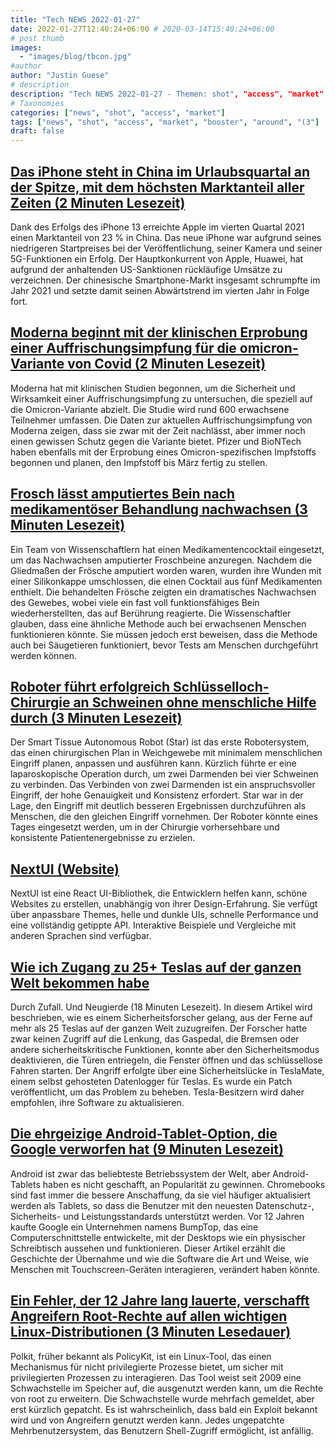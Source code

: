 ```yaml
---
title: "Tech NEWS 2022-01-27"
date: 2022-01-27T12:40:24+06:00 # 2020-03-14T15:40:24+06:00
# post thumb
images:
  - "images/blog/tbcon.jpg"
#author
author: "Justin Guese"
# description
description: "Tech NEWS 2022-01-27 - Themen: shot", "access", "market"
# Taxonomies
categories: ["news", "shot", "access", "market"]
tags: ["news", "shot", "access", "market", "booster", "around", "(3"]
draft: false
---
```


## [Das iPhone steht in China im Urlaubsquartal an der Spitze, mit dem höchsten Marktanteil aller Zeiten (2 Minuten Lesezeit)](https://9to5mac.com/2022/01/26/iphone-took-top-slot-in-china/)

 Dank des Erfolgs des iPhone 13 erreichte Apple im vierten Quartal 2021 einen Marktanteil von 23 % in China. Das neue iPhone war aufgrund seines niedrigeren Startpreises bei der Veröffentlichung, seiner Kamera und seiner 5G-Funktionen ein Erfolg. Der Hauptkonkurrent von Apple, Huawei, hat aufgrund der anhaltenden US-Sanktionen rückläufige Umsätze zu verzeichnen. Der chinesische Smartphone-Markt insgesamt schrumpfte im Jahr 2021 und setzte damit seinen Abwärtstrend im vierten Jahr in Folge fort.

## [Moderna beginnt mit der klinischen Erprobung einer Auffrischungsimpfung für die omicron-Variante von Covid (2 Minuten Lesezeit)](https://www.cnbc.com/2022/01/26/moderna-starts-clinical-trial-of-booster-shot-targeting-omicron-covid-variant.html)

 Moderna hat mit klinischen Studien begonnen, um die Sicherheit und Wirksamkeit einer Auffrischungsimpfung zu untersuchen, die speziell auf die Omicron-Variante abzielt. Die Studie wird rund 600 erwachsene Teilnehmer umfassen. Die Daten zur aktuellen Auffrischungsimpfung von Moderna zeigen, dass sie zwar mit der Zeit nachlässt, aber immer noch einen gewissen Schutz gegen die Variante bietet. Pfizer und BioNTech haben ebenfalls mit der Erprobung eines Omicron-spezifischen Impfstoffs begonnen und planen, den Impfstoff bis März fertig zu stellen.

## [Frosch lässt amputiertes Bein nach medikamentöser Behandlung nachwachsen (3 Minuten Lesezeit)](https://www.theguardian.com/science/2022/jan/26/frog-regrows-amputated-leg-after-being-given-drug-treatment)

 Ein Team von Wissenschaftlern hat einen Medikamentencocktail eingesetzt, um das Nachwachsen amputierter Froschbeine anzuregen. Nachdem die Gliedmaßen der Frösche amputiert worden waren, wurden ihre Wunden mit einer Silikonkappe umschlossen, die einen Cocktail aus fünf Medikamenten enthielt. Die behandelten Frösche zeigten ein dramatisches Nachwachsen des Gewebes, wobei viele ein fast voll funktionsfähiges Bein wiederherstellten, das auf Berührung reagierte. Die Wissenschaftler glauben, dass eine ähnliche Methode auch bei erwachsenen Menschen funktionieren könnte. Sie müssen jedoch erst beweisen, dass die Methode auch bei Säugetieren funktioniert, bevor Tests am Menschen durchgeführt werden können.

## [Roboter führt erfolgreich Schlüsselloch-Chirurgie an Schweinen ohne menschliche Hilfe durch (3 Minuten Lesezeit)](https://www.theguardian.com/technology/2022/jan/26/robot-successfully-performs-keyhole-surgery-on-pigs-without-human-help)

 Der Smart Tissue Autonomous Robot (Star) ist das erste Robotersystem, das einen chirurgischen Plan in Weichgewebe mit minimalem menschlichen Eingriff planen, anpassen und ausführen kann. Kürzlich führte er eine laparoskopische Operation durch, um zwei Darmenden bei vier Schweinen zu verbinden. Das Verbinden von zwei Darmenden ist ein anspruchsvoller Eingriff, der hohe Genauigkeit und Konsistenz erfordert. Star war in der Lage, den Eingriff mit deutlich besseren Ergebnissen durchzuführen als Menschen, die den gleichen Eingriff vornehmen. Der Roboter könnte eines Tages eingesetzt werden, um in der Chirurgie vorhersehbare und konsistente Patientenergebnisse zu erzielen.

## [NextUI (Website)](https://nextui.org/?ref=producthunt)

 NextUI ist eine React UI-Bibliothek, die Entwicklern helfen kann, schöne Websites zu erstellen, unabhängig von ihrer Design-Erfahrung. Sie verfügt über anpassbare Themes, helle und dunkle UIs, schnelle Performance und eine vollständig getippte API. Interaktive Beispiele und Vergleiche mit anderen Sprachen sind verfügbar.

## [Wie ich Zugang zu 25+ Teslas auf der ganzen Welt bekommen habe](https://medium.com/@david_colombo/how-i-got-access-to-25-teslas-around-the-world-by-accident-and-curiosity-8b9ef040a028)

 Durch Zufall. Und Neugierde (18 Minuten Lesezeit). In diesem Artikel wird beschrieben, wie es einem Sicherheitsforscher gelang, aus der Ferne auf mehr als 25 Teslas auf der ganzen Welt zuzugreifen. Der Forscher hatte zwar keinen Zugriff auf die Lenkung, das Gaspedal, die Bremsen oder andere sicherheitskritische Funktionen, konnte aber den Sicherheitsmodus deaktivieren, die Türen entriegeln, die Fenster öffnen und das schlüssellose Fahren starten. Der Angriff erfolgte über eine Sicherheitslücke in TeslaMate, einem selbst gehosteten Datenlogger für Teslas. Es wurde ein Patch veröffentlicht, um das Problem zu beheben. Tesla-Besitzern wird daher empfohlen, ihre Software zu aktualisieren.

## [Die ehrgeizige Android-Tablet-Option, die Google verworfen hat (9 Minuten Lesezeit)](https://www.computerworld.com/article/3647997/android-tablet-google.html)

 Android ist zwar das beliebteste Betriebssystem der Welt, aber Android-Tablets haben es nicht geschafft, an Popularität zu gewinnen. Chromebooks sind fast immer die bessere Anschaffung, da sie viel häufiger aktualisiert werden als Tablets, so dass die Benutzer mit den neuesten Datenschutz-, Sicherheits- und Leistungsstandards unterstützt werden. Vor 12 Jahren kaufte Google ein Unternehmen namens BumpTop, das eine Computerschnittstelle entwickelte, mit der Desktops wie ein physischer Schreibtisch aussehen und funktionieren. Dieser Artikel erzählt die Geschichte der Übernahme und wie die Software die Art und Weise, wie Menschen mit Touchscreen-Geräten interagieren, verändert haben könnte.

## [Ein Fehler, der 12 Jahre lang lauerte, verschafft Angreifern Root-Rechte auf allen wichtigen Linux-Distributionen (3 Minuten Lesedauer)](https://arstechnica.com/information-technology/2022/01/a-bug-lurking-for-12-years-gives-attackers-root-on-every-major-linux-distro/)

 Polkit, früher bekannt als PolicyKit, ist ein Linux-Tool, das einen Mechanismus für nicht privilegierte Prozesse bietet, um sicher mit privilegierten Prozessen zu interagieren. Das Tool weist seit 2009 eine Schwachstelle im Speicher auf, die ausgenutzt werden kann, um die Rechte von root zu erweitern. Die Schwachstelle wurde mehrfach gemeldet, aber erst kürzlich gepatcht. Es ist wahrscheinlich, dass bald ein Exploit bekannt wird und von Angreifern genutzt werden kann. Jedes ungepatchte Mehrbenutzersystem, das Benutzern Shell-Zugriff ermöglicht, ist anfällig.


